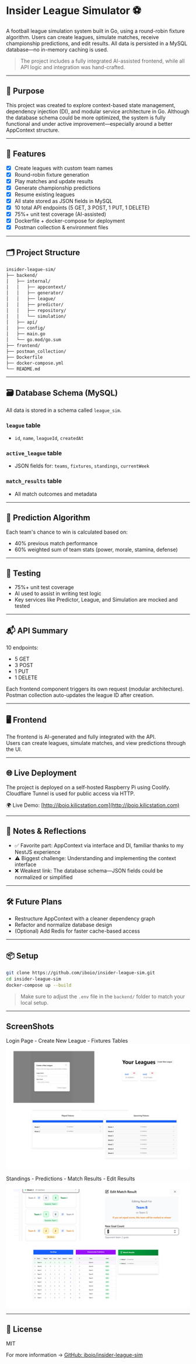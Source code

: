 # Insider League Simulator ⚽

A football league simulation system built in Go, using a round-robin fixture algorithm. Users can create leagues, simulate matches, receive championship predictions, and edit results. All data is persisted in a MySQL database—no in-memory caching is used.

> The project includes a fully integrated AI-assisted frontend, while all API logic and integration was hand-crafted.

---

## 🎯 Purpose

This project was created to explore context-based state management, dependency injection (DI), and modular service architecture in Go. Although the database schema could be more optimized, the system is fully functional and under active improvement—especially around a better AppContext structure.

---

## 🚀 Features

- [x] Create leagues with custom team names
- [x] Round-robin fixture generation
- [x] Play matches and update results
- [x] Generate championship predictions
- [x] Resume existing leagues
- [x] All state stored as JSON fields in MySQL
- [x] 10 total API endpoints (5 GET, 3 POST, 1 PUT, 1 DELETE)
- [x] 75%+ unit test coverage (AI-assisted)
- [x] Dockerfile + docker-compose for deployment
- [x] Postman collection & environment files

---

## 🗂️ Project Structure

```
insider-league-sim/
├── backend/
│   ├── internal/
│   │   ├── appcontext/
│   │   ├── generator/
│   │   ├── league/
│   │   ├── predictor/
│   │   ├── repository/
│   │   └── simulation/
│   ├── api/
│   ├── config/
│   ├── main.go
│   └── go.mod/go.sum
├── frontend/
├── postman_collection/
├── Dockerfile
├── docker-compose.yml
└── README.md
```

---

## 🗃️ Database Schema (MySQL)

All data is stored in a schema called `league_sim`.

### `league` table
- `id`, `name`, `leagueId`, `createdAt`

### `active_league` table
- JSON fields for: `teams`, `fixtures`, `standings`, `currentWeek`

### `match_results` table
- All match outcomes and metadata

---

## 🔮 Prediction Algorithm

Each team's chance to win is calculated based on:
- 40% previous match performance
- 60% weighted sum of team stats (power, morale, stamina, defense)

---

## 🧪 Testing

- 75%+ unit test coverage
- AI used to assist in writing test logic
- Key services like Predictor, League, and Simulation are mocked and tested

---

## 📬 API Summary

10 endpoints:
- 5 GET
- 3 POST
- 1 PUT
- 1 DELETE

Each frontend component triggers its own request (modular architecture).  
Postman collection auto-updates the league ID after creation.

---

## 🖥️ Frontend

The frontend is AI-generated and fully integrated with the API.  
Users can create leagues, simulate matches, and view predictions through the UI.

---

## 🌐 Live Deployment

The project is deployed on a self-hosted Raspberry Pi using Coolify.  
Cloudflare Tunnel is used for public access via HTTP.

🌍 Live Demo: [http://iboio.kilicstation.com](http://iboio.kilicstation.com)

---

## 🧠 Notes & Reflections

- ✅ Favorite part: AppContext via interface and DI, familiar thanks to my NestJS experience
- ⚠️ Biggest challenge: Understanding and implementing the context interface
- ❌ Weakest link: The database schema—JSON fields could be normalized or simplified

---

## 🛠️ Future Plans

- Restructure AppContext with a cleaner dependency graph
- Refactor and normalize database design
- (Optional) Add Redis for faster cache-based access

---

## 📦 Setup

```bash
git clone https://github.com/iboio/insider-league-sim.git
cd insider-league-sim
docker-compose up --build
```

> Make sure to adjust the `.env` file in the `backend/` folder to match your local setup.
---
## ScreenShots
Login Page - Create New League - Fixtures Tables
![Screenshot 2](asserts/screenshoot-2.jpg)

Standings - Predictions - Match Results - Edit Results
![Screenshot 1](asserts/screenshoot-1.jpg)

---

## 📄 License

MIT

For more information → [GitHub: iboio/insider-league-sim](https://github.com/iboio/insider-league-sim)
